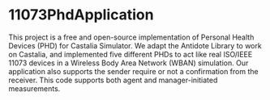 # 11073PhdApplication

This project is a free and open-source implementation of Personal Health Devices (PHD) for Castalia Simulator. We adapt the Antidote Library to work on Castalia, and implemented five different PHDs to act like real ISO/IEEE 11073 devices in a Wireless Body Area Network (WBAN) simulation. Our application also supports the sender require or not a confirmation from the receiver. This code supports both agent and manager-initiated measurements.
